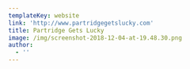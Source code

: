 ```yaml
---
templateKey: website
link: 'http://www.partridgegetslucky.com'
title: Partridge Gets Lucky
image: /img/screenshot-2018-12-04-at-19.48.30.png
author:
  - ''
---
```


